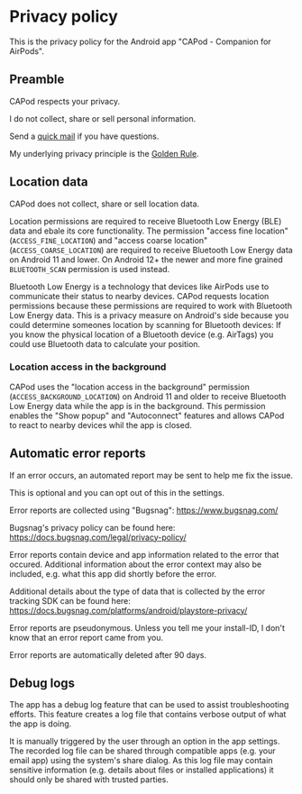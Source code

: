 # Privacy policy
This is the privacy policy for the Android app "CAPod - Companion for AirPods".

## Preamble
CAPod respects your privacy.

I do not collect, share or sell personal information.

Send a [quick mail](mailto:support@darken.eu) if you have questions.

My underlying privacy principle is the [Golden Rule](https://en.wikipedia.org/wiki/Golden_Rule).

## Location data

CAPod does not collect, share or sell location data.

Location permissions are required to receive Bluetooth Low Energy (BLE) data and ebale its core functionality.
The permission "access fine location" (`ACCESS_FINE_LOCATION`) and "access coarse location" (`ACCESS_COARSE_LOCATION`) are required to receive Bluetooth Low Energy data on Android 11 and lower.
On Android 12+ the newer and more fine grained `BLUETOOTH_SCAN` permission is used instead.

Bluetooth Low Energy is a technology that devices like AirPods use to communicate their status to nearby devices.
CAPod requests location permissions because these permissions are required to work with Bluetooth Low Energy data.
This is a privacy measure on Android's side because you could determine someones location by scanning for Bluetooth devices:
If you know the physical location of a Bluetooth device (e.g. AirTags) you could use Bluetooth data to calculate your position.

### Location access in the background

CAPod uses the "location access in the background" permission (`ACCESS_BACKGROUND_LOCATION`) on Android 11 and older to receive Bluetooth Low Energy data while the app is in the background. This permission enables the "Show popup" and "Autoconnect" features and allows CAPod to react to nearby devices whil the app is closed.

## Automatic error reports

If an error occurs, an automated report may be sent to help me fix the issue.

This is optional and you can opt out of this in the settings.

Error reports are collected using "Bugsnag":
https://www.bugsnag.com/

Bugsnag's privacy policy can be found here:
https://docs.bugsnag.com/legal/privacy-policy/

Error reports contain device and app information related to the error that occured.
Additional information about the error context may also be included, e.g. what this app did shortly before the error.

Additional details about the type of data that is collected by the error tracking SDK can be found here:
https://docs.bugsnag.com/platforms/android/playstore-privacy/

Error reports are pseudonymous. Unless you tell me your install-ID, I don't know that an error report came from you.

Error reports are automatically deleted after 90 days.

## Debug logs

The app has a debug log feature that can be used to assist troubleshooting efforts. This feature creates a log file that contains verbose output of what the app is doing.

It is manually triggered by the user through an option in the app settings. The recorded log file can be shared through compatible apps (e.g. your email app) using the system's share dialog. As this log file may contain sensitive information (e.g. details about files or installed applications) it should only be shared with trusted parties.
